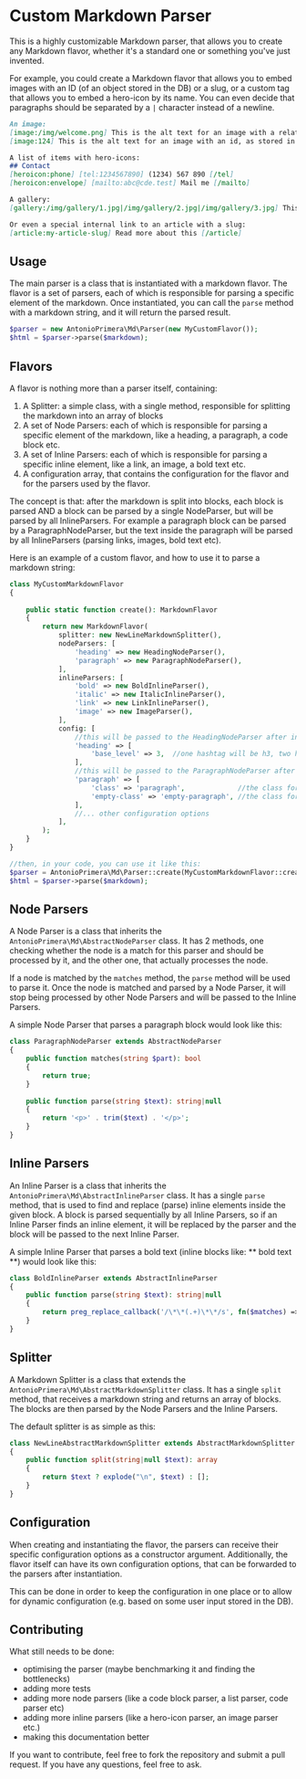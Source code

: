 # Custom Markdown Parser

This is a highly customizable Markdown parser, that allows you to create any Markdown flavor, whether it's a standard one
or something you've just invented.

For example, you could create a Markdown flavor that allows you to embed images with an ID (of an object stored in the DB) or a slug,
or a custom tag that allows you to embed a hero-icon by its name. You can even decide that paragraphs should be separated
by a `|` character instead of a newline.

```markdown
An image:
[image:/img/welcome.png] This is the alt text for an image with a relative url [/image]
[image:124] This is the alt text for an image with an id, as stored in the DB [/image]

A list of items with hero-icons:
## Contact
[heroicon:phone] [tel:1234567890] (1234) 567 890 [/tel]
[heroicon:envelope] [mailto:abc@cde.test] Mail me [/mailto]

A gallery:
[gallery:/img/gallery/1.jpg|/img/gallery/2.jpg|/img/gallery/3.jpg] This is the gallery title [/gallery]

Or even a special internal link to an article with a slug:
[article:my-article-slug] Read more about this [/article]
```

## Usage

The main parser is a class that is instantiated with a markdown flavor. The flavor is a set of parsers, each of which is
responsible for parsing a specific element of the markdown. Once instantiated, you can call the `parse` method with a
markdown string, and it will return the parsed result.

```php
$parser = new AntonioPrimera\Md\Parser(new MyCustomFlavor());
$html = $parser->parse($markdown);
```

## Flavors

A flavor is nothing more than a parser itself, containing:
1. A Splitter: a simple class, with a single method, responsible for splitting the markdown into an array of blocks
2. A set of Node Parsers: each of which is responsible for parsing a specific element of the markdown, like a heading, a paragraph, a code block etc.
3. A set of Inline Parsers: each of which is responsible for parsing a specific inline element, like a link, an image, a bold text etc.
4. A configuration array, that contains the configuration for the flavor and for the parsers used by the flavor.

The concept is that: after the markdown is split into blocks, each block is parsed AND a block can be parsed by a single NodeParser,
but will be parsed by all InlineParsers. For example a paragraph block can be parsed by a ParagraphNodeParser, but the text inside
the paragraph will be parsed by all InlineParsers (parsing links, images, bold text etc).

Here is an example of a custom flavor, and how to use it to parse a markdown string:

```php
class MyCustomMarkdownFlavor
{
	
	public static function create(): MarkdownFlavor
	{
		return new MarkdownFlavor(
			splitter: new NewLineMarkdownSplitter(),
			nodeParsers: [
				'heading' => new HeadingNodeParser(),
				'paragraph' => new ParagraphNodeParser(),
			],
			inlineParsers: [
				'bold' => new BoldInlineParser(),
				'italic' => new ItalicInlineParser(),
				'link' => new LinkInlineParser(),
				'image' => new ImageParser(),
			],
			config: [
			    //this will be passed to the HeadingNodeParser after instantiation
			    'heading' => [
			        'base_level' => 3,  //one hashtag will be h3, two hashtags will be h4 etc
                ],
                //this will be passed to the ParagraphNodeParser after instantiation
                'paragraph' => [
                    'class' => 'paragraph',             //the class for the paragraph tag
                    'empty-class' => 'empty-paragraph', //the class for the paragraph tag, if it's empty
                ],
                //... other configuration options
            ],
		);
	}
}

//then, in your code, you can use it like this:
$parser = AntonioPrimera\Md\Parser::create(MyCustomMarkdownFlavor::create());
$html = $parser->parse($markdown);
```

## Node Parsers

A Node Parser is a class that inherits the `AntonioPrimera\Md\AbstractNodeParser` class. It has 2 methods, one checking
whether the node is a match for this parser and should be processed by it, and the other one, that actually processes the node.

If a node is matched by the `matches` method, the `parse` method will be used to parse it. Once the node is matched and
parsed by a Node Parser, it will stop being processed by other Node Parsers and will be passed to the Inline Parsers.

A simple Node Parser that parses a paragraph block would look like this:

```php
class ParagraphNodeParser extends AbstractNodeParser
{
	public function matches(string $part): bool
	{
		return true;
	}
	
	public function parse(string $text): string|null
	{
		return '<p>' . trim($text) . '</p>';
	}
}
```

## Inline Parsers

An Inline Parser is a class that inherits the `AntonioPrimera\Md\AbstractInlineParser` class. It has a single `parse` method,
that is used to find and replace (parse) inline elements inside the given block. A block is parsed sequentially by all Inline Parsers,
so if an Inline Parser finds an inline element, it will be replaced by the parser and the block will be passed to the next Inline Parser.

A simple Inline Parser that parses a bold text (inline blocks like: ** bold text **) would look like this:

```php
class BoldInlineParser extends AbstractInlineParser
{
	public function parse(string $text): string|null
	{
		return preg_replace_callback('/\*\*(.+)\*\*/s', fn($matches) => "<strong>$matches[1]</strong>", $text);
	}
}
```

## Splitter

A Markdown Splitter is a class that extends the `AntonioPrimera\Md\AbstractMarkdownSplitter` class. It has a single `split` method,
that receives a markdown string and returns an array of blocks. The blocks are then parsed by the Node Parsers and the Inline Parsers.

The default splitter is as simple as this:

```php
class NewLineAbstractMarkdownSplitter extends AbstractMarkdownSplitter
{
	public function split(string|null $text): array
	{
		return $text ? explode("\n", $text) : [];
	}
}
```

## Configuration

When creating and instantiating the flavor, the parsers can receive their specific configuration options as a constructor argument.
Additionally, the flavor itself can have its own configuration options, that can be forwarded to the parsers after instantiation.

This can be done in order to keep the configuration in one place or to allow for dynamic configuration (e.g. based on some user
input stored in the DB).

## Contributing

What still needs to be done:
- optimising the parser (maybe benchmarking it and finding the bottlenecks)
- adding more tests
- adding more node parsers (like a code block parser, a list parser, code parser etc)
- adding more inline parsers (like a hero-icon parser, an image parser etc.)
- making this documentation better

If you want to contribute, feel free to fork the repository and submit a pull request. If you have any questions, feel free to ask.